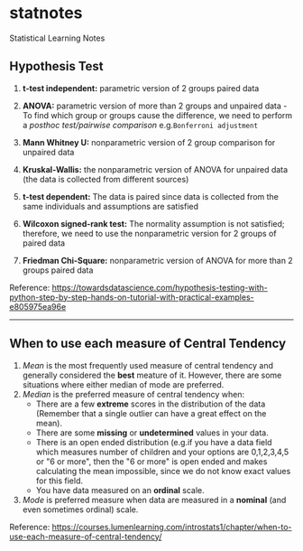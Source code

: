 # statnotes
Statistical Learning Notes

## Hypothesis Test
1. **t-test independent:** parametric version of 2 groups paired data


2. **ANOVA:** parametric version of more than 2 groups and unpaired data - To find which group or groups cause the difference, we need to perform a *posthoc test/pairwise comparison* e.g.`Bonferroni adjustment`


3. **Mann Whitney U:** nonparametric version of 2 group comparison for unpaired data


4. **Kruskal-Wallis:** the nonparametric version of ANOVA for unpaired data (the data is collected from different sources)


5. **t-test dependent:** The data is paired since data is collected from the same individuals and assumptions are satisfied


6. **Wilcoxon signed-rank test:** The normality assumption is not satisfied; therefore, we need to use the nonparametric version for 2 groups of paired data


7. **Friedman Chi-Square:** nonparametric version of ANOVA for more than 2 groups paired data


Reference: https://towardsdatascience.com/hypothesis-testing-with-python-step-by-step-hands-on-tutorial-with-practical-examples-e805975ea96e

*** 

## When to use each measure of Central Tendency
1. *Mean* is the most frequently used measure of central tendency and generally considered the **best** meature of it. However, there are some situations where either median of mode are preferred.
2. *Median* is the preferred measure of central tendency when:
    - There are a few **extreme** scores in the distribution of the data (Remember that a single outlier can have a great effect on the mean).
    - There are some **missing** or **undetermined** values in your data.
    - There is an open ended distribution (e.g.if you have a data field which measures number of children and your options are 0,1,2,3,4,5 or "6 or more", then the "6 or more" is open ended and makes calculating the mean impossible, since we do not know exact values for this field.
    - You have data measured on an **ordinal** scale.
3. *Mode* is preferred measure when data are measured in a **nominal** (and even sometimes ordinal) scale.

Reference: https://courses.lumenlearning.com/introstats1/chapter/when-to-use-each-measure-of-central-tendency/
